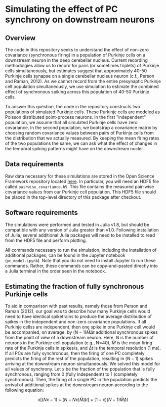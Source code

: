 # Simulating the effect of PC synchrony on downstream neurons

## Overview
The code in this repository seeks to understand the effect of non-zero
covariance (synchronous firing) in a population of Purkinje cells on 
a downstream neuron in the deep cerebellar nucleus. Current recording
methodolgies allow us to record for pairs (or sometimes triplets) of
Purkinje cells simultaneously, but estimates suggest that approximately
40-50 Purkinje cells synapse on a single cerebellar nucleus neuron 
(c.f., Person and Raman, 2012). As we cannot record from the entire
presynaptic Purkinje cell population simultaneously, we use simulation
to estimate the combined effect of synchronous spiking across this
population of 40-50 Purkinje cells.

To answer this question, the code in the repository constructs two
populations of simulated Purkinje cells. These Purkinje cells are
modeled as Poisson distributed point-process neurons. In the first
"independent" population, we assume that all simulated Purkinje cells
have zero covariance. In the second population, we bootstrap a
covariance matrix by choosing random covariance values between pairs
of Purkinje cells from the distribution that we actually measured.
By keeping the mean firing rates of the two populations the same,
we can ask what the effect of changes in the temporal spiking patterns
might have on the downstream nuclei.

## Data requirements
Raw data necessary for these simulations are stored in the Open Science
Framework repository located [here](https://osf.io/wjg32/). In particular, 
you will need an HDF5 file called `pairwise_covariance.h5`. This file
contains the measured pair-wise covariance values from our Purkinje
cell population. This HDF5 file should be placed in the top-level 
directory of this package after checkout.

## Software requirements
The simulations were performed and tested in Julia v1.8, but should
be compatible with any version of Julia greater than v1.0. Following
installation of Julia, several additional Julia packages will need to
be installed to read from the HDF5 file and perform plotting.

All commands necessary to run the simulation, including the installation
of additional packages, can be found in the Jupyter notebook 
(`pc_model.ipynb`). Note that you do not need to install
Jupyter to run these commands. Rather, these commands can be copy-and-pasted
directly into a Julia terminal in the order seen in the notebook.

## Estimating the fraction of fully synchronous Purkinje cells
To aid in comparison with past results, namely those from Person and Raman (2012),
our goal was to describe how many Purkinje cells would need to have identical
spiketrains to produce the average distribution of spikes in the independent
and non-zero covariance populations. If all Purkinje cellss are independent, 
then one spike in one Purkinje cell would be accompanied, on average, by 
$(N-1)\bar{M}\Delta{}t$ additional synchronous spikes from the point of view of 
a downstream neuron. Here, $N$ is the number of neurons in the Purkinje cell 
population (e.g., N=40), $\bar{M}$ is the mean firing rate of the 
Purkinje cells in spikes/s, and $\Delta{}t$ is the temporal resolution (1 ms). 
If all PCs are fully synchronous, then the firing of one PC completely 
predicts the firing of the rest of the population, resulting in $(N-1)$ 
spikes arriving at the downstream neuron simultaneously. We solved this model for 
all values of synchrony. Let $x$ be the fraction of the population that is fully 
synchronous, ranging from 0 (fully independent) to 1 (completely synchronous). 
Then, the firing of a single PC in the population predicts the arrival of 
additional spikes at the downstream neuron according to the following equation:
```math
 x \left[ (Nx-1)+(N-Nx) \bar{M}\Delta{}t\right] + (1-x)(N-1)\bar{M}\Delta{}t
```
